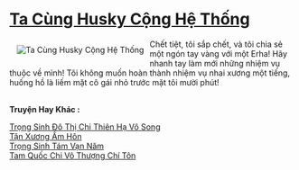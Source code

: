 <a href="https://truyenwiki.net/ta-cung-husky-cong-he-thong.35179/" title="Ta Cùng Husky Cộng Hệ Thống"><h1>Ta Cùng Husky Cộng Hệ Thống</h1></a><div style="display:table"><img align="right" style="float: left; padding: 10px;" src="https://truyenwiki.net/a/img/str/src/35179.jpg" alt="Ta Cùng Husky Cộng Hệ Thống">Chết tiệt, tôi sắp chết, và tôi chia sẻ một ngón tay vàng với một Erha! Hãy nhanh tay làm mới những nhiệm vụ thuộc về mình! Tôi không muốn hoàn thành nhiệm vụ nhai xương một tiếng, huống hồ là liếm mặt cô gái nhỏ trước mặt tôi mười phút!</div><p><br><b>Truyện Hay Khác :</b></p><a href="https://truyenwiki.net/trong-sinh-do-thi-chi-thien-ha-vo-song.35020/" alt="Trọng Sinh Đô Thị Chi Thiên Hạ Vô Song">Trọng Sinh Đô Thị Chi Thiên Hạ Vô Song</a><br/><a href="https://github.com/nownovels/wikidich/tree/master/truyenhay/36098" alt="Tận Xương Ấm Hôn">Tận Xương Ấm Hôn</a><br/><a href="https://sangtacviet.wordpress.com/2020/10/22/trong-sinh-tam-van-nam/" alt="Trọng Sinh Tám Vạn Năm">Trọng Sinh Tám Vạn Năm</a><br/><a href="https://github.com/nownovels/wikidich/tree/master/truyenhay/35833" alt="Tam Quốc Chi Vô Thượng Chí Tôn">Tam Quốc Chi Vô Thượng Chí Tôn</a><br/>